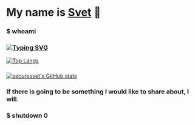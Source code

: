 # My name is <a href="http://www.mursvet.ru">Svet</a> 👋
### $ whoami
### [![Typing SVG](https://readme-typing-svg.herokuapp.com?color=%2336BCF7&lines=$+Computer+Security+student)](https://git.io/typing-svg)
[![Top Langs](https://github-readme-stats.vercel.app/api/top-langs/?username=securesvet)](https://github.com/securesvet/github-readme-stats)
###
[![securesvet's GitHub stats](https://github-readme-stats.vercel.app/api?username=securesvet)](https://github.com/securesvet/github-readme-stats)
### If there is going to be something I would like to share about, I will.
### $ shutdown 0
